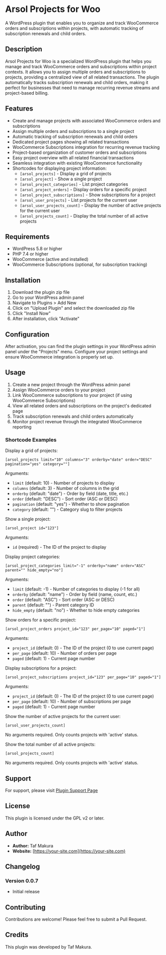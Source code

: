 # Arsol Projects for Woo

A WordPress plugin that enables you to organize and track WooCommerce orders and subscriptions within projects, with automatic tracking of subscription renewals and child orders.

## Description

Arsol Projects for Woo is a specialized WordPress plugin that helps you manage and track WooCommerce orders and subscriptions within project contexts. It allows you to assign multiple orders and subscriptions to projects, providing a centralized view of all related transactions. The plugin automatically tracks subscription renewals and child orders, making it perfect for businesses that need to manage recurring revenue streams and project-based billing.

## Features

- Create and manage projects with associated WooCommerce orders and subscriptions
- Assign multiple orders and subscriptions to a single project
- Automatic tracking of subscription renewals and child orders
- Dedicated project pages showing all related transactions
- WooCommerce Subscriptions integration for recurring revenue tracking
- Project-based organization of customer orders and subscriptions
- Easy project overview with all related financial transactions
- Seamless integration with existing WooCommerce functionality
- Shortcodes for displaying project information:
  - `[arsol_projects]` - Display a grid of projects
  - `[arsol_project]` - Show a single project
  - `[arsol_project_categories]` - List project categories
  - `[arsol_project_orders]` - Display orders for a specific project
  - `[arsol_project_subscriptions]` - Show subscriptions for a project
  - `[arsol_user_projects]` - List projects for the current user
  - `[arsol_user_projects_count]` - Display the number of active projects for the current user
  - `[arsol_projects_count]` - Display the total number of all active projects

## Requirements

- WordPress 5.8 or higher
- PHP 7.4 or higher
- WooCommerce (active and installed)
- WooCommerce Subscriptions (optional, for subscription tracking)

## Installation

1. Download the plugin zip file
2. Go to your WordPress admin panel
3. Navigate to Plugins > Add New
4. Click on "Upload Plugin" and select the downloaded zip file
5. Click "Install Now"
6. After installation, click "Activate"

## Configuration

After activation, you can find the plugin settings in your WordPress admin panel under the "Projects" menu. Configure your project settings and ensure WooCommerce integration is properly set up.

## Usage

1. Create a new project through the WordPress admin panel
2. Assign WooCommerce orders to your project
3. Link WooCommerce subscriptions to your project (if using WooCommerce Subscriptions)
4. View all related orders and subscriptions on the project's dedicated page
5. Track subscription renewals and child orders automatically
6. Monitor project revenue through the integrated WooCommerce reporting

### Shortcode Examples

Display a grid of projects:
```
[arsol_projects limit="10" columns="3" orderby="date" order="DESC" pagination="yes" category=""]
```
Arguments:
- `limit` (default: 10) - Number of projects to display
- `columns` (default: 3) - Number of columns in the grid
- `orderby` (default: "date") - Order by field (date, title, etc.)
- `order` (default: "DESC") - Sort order (ASC or DESC)
- `pagination` (default: "yes") - Whether to show pagination
- `category` (default: "") - Category slug to filter projects

Show a single project:
```
[arsol_project id="123"]
```
Arguments:
- `id` (required) - The ID of the project to display

Display project categories:
```
[arsol_project_categories limit="-1" orderby="name" order="ASC" parent="" hide_empty="no"]
```
Arguments:
- `limit` (default: -1) - Number of categories to display (-1 for all)
- `orderby` (default: "name") - Order by field (name, count, etc.)
- `order` (default: "ASC") - Sort order (ASC or DESC)
- `parent` (default: "") - Parent category ID
- `hide_empty` (default: "no") - Whether to hide empty categories

Show orders for a specific project:
```
[arsol_project_orders project_id="123" per_page="10" paged="1"]
```
Arguments:
- `project_id` (default: 0) - The ID of the project (0 to use current page)
- `per_page` (default: 10) - Number of orders per page
- `paged` (default: 1) - Current page number

Display subscriptions for a project:
```
[arsol_project_subscriptions project_id="123" per_page="10" paged="1"]
```
Arguments:
- `project_id` (default: 0) - The ID of the project (0 to use current page)
- `per_page` (default: 10) - Number of subscriptions per page
- `paged` (default: 1) - Current page number

Show the number of active projects for the current user:
```
[arsol_user_projects_count]
```
No arguments required. Only counts projects with 'active' status.

Show the total number of all active projects:
```
[arsol_projects_count]
```
No arguments required. Only counts projects with 'active' status.

## Support

For support, please visit [Plugin Support Page](https://your-site.com/arsol-projects-for-woo)

## License

This plugin is licensed under the GPL v2 or later.

## Author

- **Author:** Taf Makura
- **Website:** [https://your-site.com](https://your-site.com)

## Changelog

### Version 0.0.7
- Initial release

## Contributing

Contributions are welcome! Please feel free to submit a Pull Request.

## Credits

This plugin was developed by Taf Makura. 